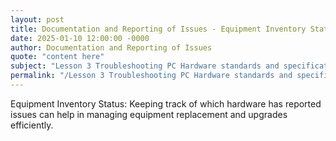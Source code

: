 ```yaml
---
layout: post
title: Documentation and Reporting of Issues - Equipment Inventory Status
date: 2025-01-10 12:00:00 -0000
author: Documentation and Reporting of Issues
quote: "content here"
subject: "Lesson 3 Troubleshooting PC Hardware standards and specifications"
permalink: "/Lesson 3 Troubleshooting PC Hardware standards and specifications/Documentation and Reporting of Issues/Documentation and Reporting of Issues - Equipment Inventory Status"
---
```


Equipment Inventory Status: Keeping track of which hardware has reported issues can help in managing equipment replacement and upgrades efficiently.
